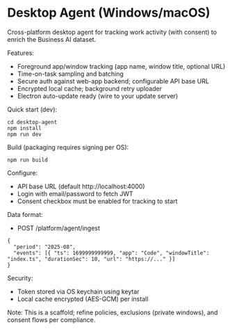# Desktop Agent (Windows/macOS)

Cross-platform desktop agent for tracking work activity (with consent) to enrich the Business AI dataset.

Features:
- Foreground app/window tracking (app name, window title, optional URL)
- Time-on-task sampling and batching
- Secure auth against web-app backend; configurable API base URL
- Encrypted local cache; background retry uploader
- Electron auto-update ready (wire to your update server)

Quick start (dev):
```
cd desktop-agent
npm install
npm run dev
```

Build (packaging requires signing per OS):
```
npm run build
```

Configure:
- API base URL (default http://localhost:4000)
- Login with email/password to fetch JWT
- Consent checkbox must be enabled for tracking to start

Data format:
- POST /platform/agent/ingest
```
{
  "period": "2025-08",
  "events": [{ "ts": 1699999999999, "app": "Code", "windowTitle": "index.ts", "durationSec": 10, "url": "https://..." }]
}
```

Security:
- Token stored via OS keychain using keytar
- Local cache encrypted (AES-GCM) per install

Note: This is a scaffold; refine policies, exclusions (private windows), and consent flows per compliance.